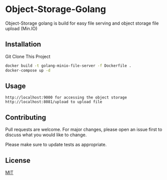 # Object-Storage-Golang

Object-Storage golang is build for easy file serving and object storage file upload (Min.IO)

## Installation

Git Clone This Project

```bash
docker build -t golang-minio-file-server -f Dockerfile .
docker-compose up -d
```

## Usage

```golang
http://localhost:9000 for accessing the object storage
http://localhost:8081/upload to upload file
```

## Contributing
Pull requests are welcome. For major changes, please open an issue first to discuss what you would like to change.

Please make sure to update tests as appropriate.

## License
[MIT](https://choosealicense.com/licenses/mit/)
